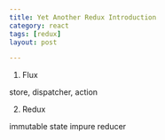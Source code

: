 ```yaml
---
title: Yet Another Redux Introduction  
category: react  
tags: [redux]  
layout: post  

---
```


1. Flux

store, dispatcher, action

2. Redux

immutable state
impure reducer

 


